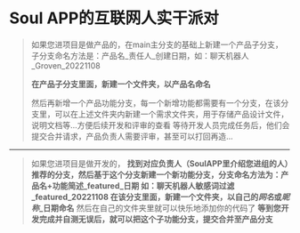 # Soul APP的互联网人实干派对

>如果您进项目是做产品的，在main主分支的基础上新建一个产品子分支，子分支命名方法是：产品名_责任人_创建日期，如：聊天机器人_Groven_20221108
>
>**在产品子分支里面，新建一个文件夹，以产品名命名**
>
>然后再新增一个产品功能分支，每一个新增功能都需要有一个分支，在该分支里，可以在上述文件夹内新建一个需求文件夹，用于存储产品设计文件，说明文档等...方便后续开发和评审的查看
>等待开发人员完成任务后，他们会提交合并请求，产品负责人需要评审，甚至可以打回再造...
*************

>如果您进项目是做开发的，
>**找到对应负责人（SoulAPP里介绍您进组的人）推荐的分支，然后基于这个分支新建一个新功能分支，分支命名方法为：产品名+功能简述_featured_日期 如：聊天机器人敏感词过滤_featured_20221108 
在该分支里面，新建一个文件夹，以自己的*网名*或*昵称*_日期命名**
>然后在自己的文件夹里就可以快乐地添加你的代码了
>**等到您开发完成并自测无误后，就可以把这个子功能分支，提交合并至产品分支**
